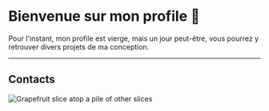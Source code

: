 <head>
  <style>
    
  </style>
</head>
<h1> Bienvenue sur mon profile 👋</h1>
Pour l'instant, mon profile est vierge, mais un jour peut-être, vous pourrez y retrouver divers projets de ma conception.
<hr>

<h2>Contacts</h2>
<img class="logo"
     src=""
     alt="Grapefruit slice atop a pile of other slices"> 
